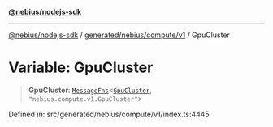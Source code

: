 [**@nebius/nodejs-sdk**](../../../../../README.md)

---

[@nebius/nodejs-sdk](../../../../../README.md) / [generated/nebius/compute/v1](../README.md) / GpuCluster

# Variable: GpuCluster

> **GpuCluster**: [`MessageFns`](../../../../../runtime/protos/core/interfaces/MessageFns.md)\<[`GpuCluster`](../interfaces/GpuCluster.md), `"nebius.compute.v1.GpuCluster"`\>

Defined in: src/generated/nebius/compute/v1/index.ts:4445
